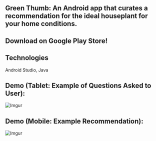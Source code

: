 ## Green Thumb: An Android app that curates a recommendation for the ideal houseplant for your home conditions.

## Download on Google Play Store!

## Technologies
Android Studio, Java

## Demo (Tablet: Example of Questions Asked to User): 

![Imgur](https://i.imgur.com/qmVFDjS.png)

## Demo (Mobile: Example Recommendation):

![Imgur](https://i.imgur.com/OsPJzdm.png)
